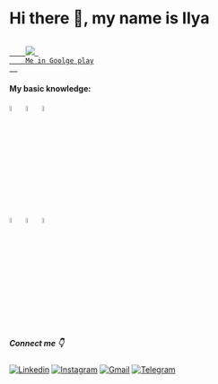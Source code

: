 # Hi there 👋, my name is Ilya

<a href="https://play.google.com/store/apps/dev?id=8790856954691512377"> 
  <code>
    <img src="https://www.vectorlogo.zone/logos/google_play/google_play-icon.svg"> 
    Me in Goolge play
  </code>
</a>

#### My basic knowledge:

<p>
  <code><img width="5%" src="https://www.vectorlogo.zone/logos/android/android-icon.svg"></code>
  <code><img width="5%" src="https://www.vectorlogo.zone/logos/java/java-icon.svg"></code>
  <code><img width="5%" src="https://www.vectorlogo.zone/logos/kotlinlang/kotlinlang-icon.svg"></code>
  <br />
  <code><img width="5%" src="https://www.vectorlogo.zone/logos/firebase/firebase-icon.svg"></code> 
  <code><img width="5%" src="https://www.vectorlogo.zone/logos/google_maps/google_maps-icon.svg"></code>
  <code><img width="5%" src="https://www.vectorlogo.zone/logos/git-scm/git-scm-icon.svg"></code>
  <br />
</p>

##### Connect me 👇
[![Linkedin](https://img.shields.io/badge/-LinkedIn-blue?style=flat&logo=Linkedin&logoColor=white)](https://www.linkedin.com/in/ilya-stepanyuk-950800214)
[![Instagram](https://img.shields.io/badge/-Instagram-FF80AB?style=flat&labelColor=FF80AB&logo=instagram&logoColor=white)](https://www.instagram.com/st.slex/)
[![Gmail](https://img.shields.io/badge/-Gmail-c14438?style=flat&logo=Gmail&logoColor=white)](mailto:ilya977.077@gmail.com)
[![Telegram](https://img.shields.io/static/v1?label=&message=Telegram&color=3C78A9&logo=Telegram&logoColor=FFFFFF)](https://t.me/StSlex2)
